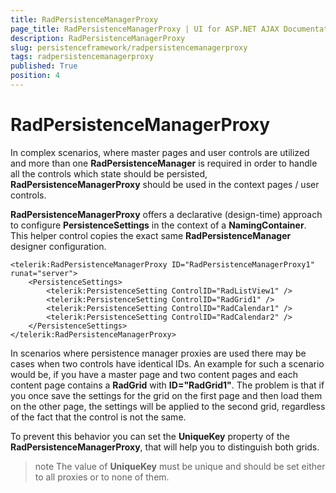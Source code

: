 ```yaml
---
title: RadPersistenceManagerProxy
page_title: RadPersistenceManagerProxy | UI for ASP.NET AJAX Documentation
description: RadPersistenceManagerProxy
slug: persistenceframework/radpersistencemanagerproxy
tags: radpersistencemanagerproxy
published: True
position: 4
---
```


# RadPersistenceManagerProxy



In complex scenarios, where master pages and user controls are utilized and more than one **RadPersistenceManager** is required in order to handle all the controls which state should be persisted, **RadPersistenceManagerProxy** should	be used in the context pages / user controls.

**RadPersistenceManagerProxy** offers a declarative (design-time) approach to configure **PersistenceSettings** in the context of a **NamingContainer**. This helper control copies the exact same **RadPersistenceManager** designer configuration.

````ASPNET
<telerik:RadPersistenceManagerProxy ID="RadPersistenceManagerProxy1" runat="server">
	<PersistenceSettings>
		<telerik:PersistenceSetting ControlID="RadListView1" />
		<telerik:PersistenceSetting ControlID="RadGrid1" />
		<telerik:PersistenceSetting ControlID="RadCalendar1" />
		<telerik:PersistenceSetting ControlID="RadCalendar2" />
	</PersistenceSettings>
</telerik:RadPersistenceManagerProxy>
````


In scenarios where persistence manager proxies are used there may be cases when two controls have identical IDs. An example for such a scenario would be, if you have a master page and two content pages and each content page contains a **RadGrid** with **ID="RadGrid1"**. The problem is that if you once save the settings for the grid on the first page and then load them on the other page, the settings will be applied to the second grid, regardless of the fact that the control is not the same.

To prevent this behavior you can set the **UniqueKey** property of the **RadPersistenceManagerProxy**, that will help you to distinguish both grids.

>note
The value of **UniqueKey** must be unique and should be set either to all proxies or to none of them.
>

